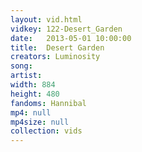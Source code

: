 ```yaml
---
layout: vid.html
vidkey: 122-Desert_Garden
date:   2013-05-01 10:00:00
title:  Desert Garden
creators: Luminosity
song: 
artist: 
width: 884
height: 480
fandoms: Hannibal
mp4: null
mp4size: null
collection: vids
---
```


  <div>
  
  </div>
  